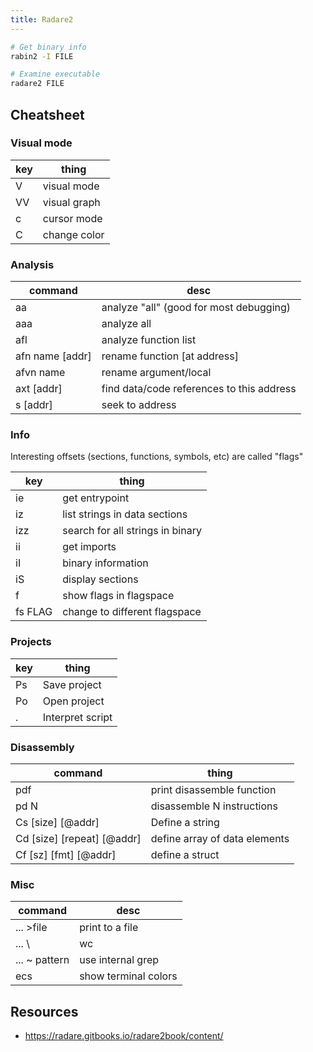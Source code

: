 ```yaml
---
title: Radare2
---
```


```bash
# Get binary info
rabin2 -I FILE

# Examine executable
radare2 FILE
```

## Cheatsheet

### Visual mode

key | thing
--- | ---
V   | visual mode
VV  | visual graph
c   | cursor mode
C   | change color

### Analysis

command         | desc
---             | ---
aa              | analyze "all"  (good for most debugging)
aaa             | analyze all
afl             | analyze function list
afn name [addr] | rename function [at address]
afvn name       | rename argument/local
axt [addr]      | find data/code references to this address
s [addr]        | seek to address

### Info

Interesting offsets (sections, functions, symbols, etc) are called "flags"

key     | thing
---     | ---
ie      | get entrypoint
iz      | list strings in data sections
izz     | search for all strings in binary
ii      | get imports
iI      | binary information
iS      | display sections
f       | show flags in flagspace
fs FLAG | change to different flagspace

### Projects

key       | thing
---       | ---
Ps <name> | Save project
Po <name> | Open project
. <name>  | Interpret script


### Disassembly

command                    | thing
---                        | ---
pdf                        | print disassemble function
pd N                       | disassemble N instructions
Cs [size] [@addr]          | Define a string
Cd [size] [repeat] [@addr] | define array of data elements
Cf [sz] [fmt] [@addr]      | define a struct

### Misc

command       | desc
---           | ---
... >file     | print to a file
... \         | wc | pipe output to shell command
... ~ pattern | use internal grep
ecs           | show terminal colors

## Resources

* https://radare.gitbooks.io/radare2book/content/
